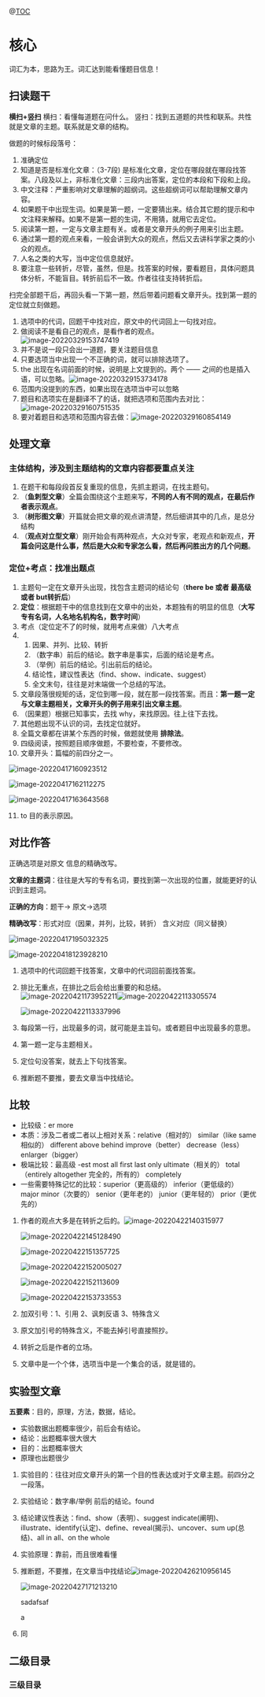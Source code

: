 @[TOC](四级阅读)
# 核心
词汇为本，思路为王。词汇达到能看懂题目信息！
## 扫读题干
**横扫+竖扫**
横扫：看懂每道题在问什么。
竖扫：找到五道题的共性和联系。共性就是文章的主题。联系就是文章的结构。

做题的时候标段落号：

  1. 准确定位
  2. 知道是否是标准化文章：（3-7段) 是标准化文章，定位在哪段就在哪段找答案。八段及以上，非标准化文章：三段内出答案，定位的本段和下段和上段。
  3. 中文注释：严重影响对文章理解的超纲词。这些超纲词可以帮助理解文章内容。
  4. 如果题干中出现生词。如果是第一题，一定要猜出来。结合其它题的提示和中文注释来解释。如果不是第一题的生词，不用猜，就用它去定位。
  5. 阅读第一题，一定与文章主题有关。或者是文章开头的例子用来引出主题。
  6. 通过第一题的观点来看，一般会讲到大众的观点，然后又去讲科学家之类的小众的观点。
  7. 人名之类的大写，当中定位信息就好。
 8. 要注意一些转折，尽管，虽然，但是。找答案的时候，要看题目，具体问题具体分析，不能盲目。转折前后不一致。作者往往支持转折后。

扫完全部题干后，再回头看一下第一题，然后带着问题看文章开头。找到第一题的定位就立刻做题。

  1. 选项中的代词，回题干中找对应，原文中的代词回上一句找对应。
  2. 做阅读不是看自己的观点，是看作者的观点。![image-20220329153747419](C:\Users\18178\AppData\Roaming\Typora\typora-user-images\image-20220329153747419.png)
  3. 并不是说一段只会出一道题，要关注题目信息
  4. 只要选项当中出现一个不正确的词，就可以排除选项了。
  5. the 出现在名词前面的时候，说明是上文提到的。两个 —— 之间的也是插入语，可以忽略。![image-20220329153734178](C:\Users\18178\AppData\Roaming\Typora\typora-user-images\image-20220329153734178.png)
 7. 范围内没提到的东西，如果出现在选项当中可以忽略
 7. 题目和选项实在是翻译不了的话，就把选项和范围内去对比：![image-20220329160751535](C:\Users\18178\AppData\Roaming\Typora\typora-user-images\image-20220329160751535.png)
 7. 要对着题目和选项和范围内容去做：![image-20220329160854149](C:\Users\18178\AppData\Roaming\Typora\typora-user-images\image-20220329160854149.png)

## 处理文章

### 主体结构，涉及到主题结构的文章内容都要重点关注

1. 在题干和每段段首反复重现的信息，先抓主题词，在找主题句。
2. （**鱼刺型文章**）全篇会围绕这个主题来写，**不同的人有不同的观点，在最后作者表示观点**。
3. （**树形图文章**）开篇就会把文章的观点讲清楚，然后细讲其中的几点，是总分结构
4. （**观点对立型文章**）刚开始会有两种观点，大众对专家，老观点和新观点，**开篇会问这是什么事，然后是大众和专家怎么看，然后再问胜出方的几个问题**。

### 定位+考点：找准出题点

1. 主题句一定在文章开头出现，找包含主题词的结论句（**there be 或者 最高级 或者 but转折后**）
2. **定位**：根据题干中的信息找到在文章中的出处，本题独有的明显的信息（**大写专有名词，人名地名机构名，数字时间**）
3. 考点（定位定不了的时候，就用考点来做）八大考点 
4. 1. 因果、并列、比较、转折
   2. （数字串）前后的结论。数字串是事实，后面的结论是考点。
   3. （举例）前后的结论。引出前后的结论。
   4. 结论性，建议性表达（find、show、indicate、suggest）
   5. 全文末句，往往是对末端做一个总结的写法。
5. 文章段落很规矩的话，定位到哪一段，就在那一段找答案。而且：**第一题一定与文章主题相关，文章开头的例子用来引出文章主题**。
6. （因果题）根据已知事实，去找 why，来找原因。往上往下去找。
7. 其他题出现不认识的词，去找定位就好。
8. 全篇文章都在讲某个东西的时候，做题就使用 **排除法**。
9. 四级阅读，按照题目顺序做题，不要检查，不要修改。
10. 文章开头：篇幅的前四分之一。

![image-20220417160923512](C:\Users\18178\AppData\Roaming\Typora\typora-user-images\image-20220417160923512.png)

![image-20220417162112275](C:\Users\18178\AppData\Roaming\Typora\typora-user-images\image-20220417162112275.png)

![image-20220417163643568](C:\Users\18178\AppData\Roaming\Typora\typora-user-images\image-20220417163643568.png)

11. to  目的表示原因。

## 对比作答

正确选项是对原文 信息的精确改写。

**文章的主题词**：往往是大写的专有名词，要找到第一次出现的位置，就能更好的认识到主题词。

**正确的方向**：题干-> 原文->选项

**精确改写**：形式对应（因果，并列，比较，转折） 含义对应（同义替换） 

![image-20220417195032325](C:\Users\18178\AppData\Roaming\Typora\typora-user-images\image-20220417195032325.png)

![image-20220418123928210](C:\Users\18178\AppData\Roaming\Typora\typora-user-images\image-20220418123928210.png)





1. 选项中的代词回题干找答案，文章中的代词回前面找答案。

2. 排比无重点，在排比之后会给出重要的和总结。![image-20220421173952211](C:\Users\18178\AppData\Roaming\Typora\typora-user-images\image-20220421173952211.png)![image-20220422113305574](C:\Users\18178\AppData\Roaming\Typora\typora-user-images\image-20220422113305574.png)

   ![image-20220422113337996](C:\Users\18178\AppData\Roaming\Typora\typora-user-images\image-20220422113337996.png)

   

3. 每段第一行，出现最多的词，就可能是主旨句。或者题目中出现最多的意思。

4. 第一题一定与主题相关。

5. 定位句没答案，就去上下句找答案。

6. 推断题不要推，要去文章当中找结论。

## 比较

- 比较级：er   more
- 本质：涉及二者或二者以上相对关系：relative（相对的） similar（like same 相似的） different  above  behind  improve（better） decrease（less） enlarger（bigger）
- 极端比较：最高级 -est  most  all  first  last  only  ultimate（相关的）  total（entirely  altogether 完全的，所有的）  completely
- 一些需要特殊记忆的比较：superior（更高级的）  inferior（更低级的）  major  minor（次要的）  senior（更年老的）  junior（更年轻的）  prior（更优先的）  

1. 作者的观点大多是在转折之后的。![image-20220422140315977](C:\Users\18178\AppData\Roaming\Typora\typora-user-images\image-20220422140315977.png)

   ![image-20220422145128490](C:\Users\18178\AppData\Roaming\Typora\typora-user-images\image-20220422145128490.png)

   ![image-20220422151357725](C:\Users\18178\AppData\Roaming\Typora\typora-user-images\image-20220422151357725.png)

   ![image-20220422152005027](C:\Users\18178\AppData\Roaming\Typora\typora-user-images\image-20220422152005027.png)

   ![image-20220422152113609](C:\Users\18178\AppData\Roaming\Typora\typora-user-images\image-20220422152113609.png)

   ![image-20220422153733553](C:\Users\18178\AppData\Roaming\Typora\typora-user-images\image-20220422153733553.png)

   

   

   

   

2. 加双引号：1、引用   2、讽刺反语   3、特殊含义

3. 原文加引号的特殊含义，不能去掉引号直接照抄。

4. 转折之后是作者的立场。

5. 文章中是一个个体，选项当中是一个集合的话，就是错的。

## 实验型文章

**五要素**：目的，原理，方法，数据，结论。

- 实验数据出题概率很少，前后会有结论。
- 结论：出题概率很大很大
- 目的：出题概率很大
- 原理也出题很少

1. 实验目的：往往对应文章开头的第一个目的性表达或对于文章主题。前四分之一段落。

2. 实验结论：数字串/举例  前后的结论。found 

3. 结论建议性表达：find、show（表明）、suggest     indicate(阐明)、illustrate、identify(认定)、define、reveal(揭示)、uncover、sum up(总结)、all in all、on the whole

4. 实验原理：靠前，而且很难看懂

5. 推断题，不要推，在文章当中找结论![image-20220426210956145](C:\Users\18178\AppData\Roaming\Typora\typora-user-images\image-20220426210956145.png)

   ![image-20220427171213210](C:\Users\18178\AppData\Roaming\Typora\typora-user-images\image-20220427171213210.png)

   

   

   

   

   sadafsaf

   

   

   

   

   a

6. 同

## 二级目录 

### 三级目录